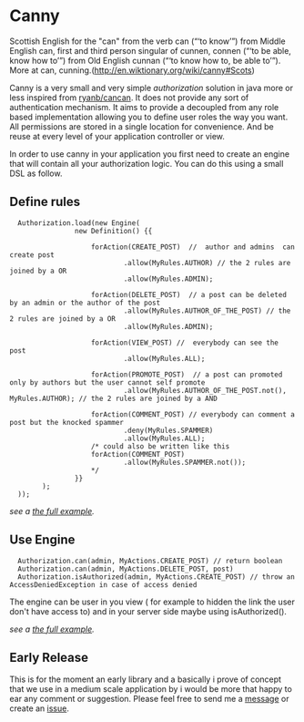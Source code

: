 Canny
=====

Scottish English for the "can" from the verb can (“‘to know’”) from Middle English can, first and third person singular of cunnen, connen (“‘to be able, know how to’”) from Old English cunnan (“‘to know how to, be able to’”). More at can, cunning.(http://en.wiktionary.org/wiki/canny#Scots)

Canny is a very small and very simple *authorization* solution in java more or less inspired from [ryanb/cancan](http://github.com/ryanb/cancan).
It does not provide any sort of authentication mechanism.
It aims to provide a decoupled from any role based implementation allowing you to define user roles the way you want. All permissions are stored in a single location for convenience. And be reuse at every level of your application controller or view.

In order to use canny in your application you first need to create an engine that will contain all your authorization logic.
You can do this using a small DSL as follow.

Define rules
------------

      Authorization.load(new Engine(
                    new Definition() {{

                        forAction(CREATE_POST)  //  author and admins  can create post
                                .allow(MyRules.AUTHOR) // the 2 rules are joined by a OR
                                .allow(MyRules.ADMIN);

                        forAction(DELETE_POST)  // a post can be deleted by an admin or the author of the post
                                .allow(MyRules.AUTHOR_OF_THE_POST) // the 2 rules are joined by a OR
                                .allow(MyRules.ADMIN);

                        forAction(VIEW_POST) //  everybody can see the post
                                .allow(MyRules.ALL);

                        forAction(PROMOTE_POST)  // a post can promoted only by authors but the user cannot self promote
                                .allow(MyRules.AUTHOR_OF_THE_POST.not(), MyRules.AUTHOR); // the 2 rules are joined by a AND

                        forAction(COMMENT_POST) // everybody can comment a post but the knocked spammer
                                .deny(MyRules.SPAMMER)
                                .allow(MyRules.ALL);
                        /* could also be written like this
                        forAction(COMMENT_POST)
                                .allow(MyRules.SPAMMER.not());
                        */
                    }}
            );
      ));
         
_see a [the full example](http://github.com/eltados/canny/tree/master/test/com/izera2/canny/example/)._

Use Engine
----------
      Authorization.can(admin, MyActions.CREATE_POST) // return boolean
      Authorization.can(admin, MyActions.DELETE_POST, post)
      Authorization.isAuthorized(admin, MyActions.CREATE_POST) // throw an AccessDeniedException in case of access denied

The engine can be user in you view ( for example to hidden  the link the user don't have access to) and in your server side maybe using isAuthorized().


_see a [the full example](http://github.com/eltados/canny/tree/master/test/com/izera2/canny/example/)._

Early Release
-------------
This is for the moment an early library and a basically i prove of concept that we use in a medium scale application by i would be more that happy to ear any comment or suggestion. Please feel free to send me a [message](http://github.com/inbox/new/eltados) or create an [issue](http://github.com/eltados/canny/issues).
